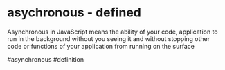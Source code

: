 # asychronous - defined

Asynchronous in JavaScript means the ability of your code, application to run in the background without you seeing it and without stopping other code or functions of your application from running on the surface

#asynchronous #definition 